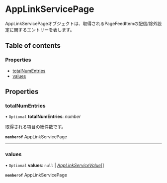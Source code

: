 # AppLinkServicePage


<div lang=\"ja\">AppLinkServicePageオブジェクトは、取得されるPageFeedItemの配信/除外設定に関するエントリーを表します。</div> 

## Table of contents

### Properties

- [totalNumEntries](applinkservicepage.md#totalnumentries)
- [values](applinkservicepage.md#values)

## Properties

### totalNumEntries

• `Optional` **totalNumEntries**: *number*

<div lang=\"ja\">取得される項目の総件数です。</div> 

**`memberof`** AppLinkServicePage

___

### values

• `Optional` **values**: ``null`` \| [*AppLinkServiceValue*](applinkservicevalue.md)[]

**`memberof`** AppLinkServicePage
